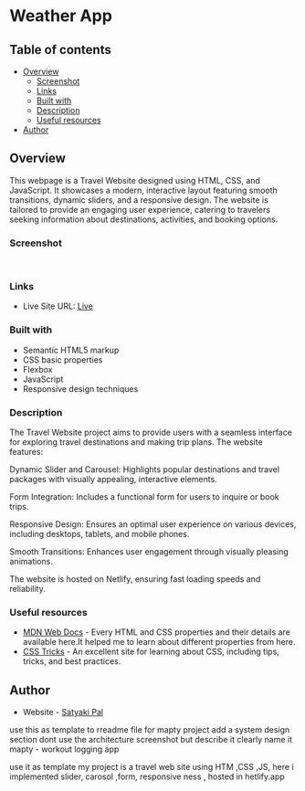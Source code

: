 #  Weather App

## Table of contents

- [Overview](#overview)
  - [Screenshot](#screenshot)
  - [Links](#links)
  - [Built with](#built-with)
  - [Description](#Description)
  - [Useful resources](#useful-resources)
- [Author](#author)

## Overview

This webpage is a Travel Website designed using HTML, CSS, and JavaScript. It showcases a modern, interactive layout featuring smooth transitions, dynamic sliders, and a responsive design. The website is tailored to provide an engaging user experience, catering to travelers seeking information about destinations, activities, and booking options.

### Screenshot

![]()
![]()

### Links

- Live Site URL: [Live](https://my-india.netlify.app/)

### Built with

- Semantic HTML5 markup
- CSS basic properties
- Flexbox
- JavaScript
- Responsive design techniques

### Description

The Travel Website project aims to provide users with a seamless interface for exploring travel destinations and making trip plans. The website features:

Dynamic Slider and Carousel: Highlights popular destinations and travel packages with visually appealing, interactive elements.

Form Integration: Includes a functional form for users to inquire or book trips.

Responsive Design: Ensures an optimal user experience on various devices, including desktops, tablets, and mobile phones.

Smooth Transitions: Enhances user engagement through visually pleasing animations.

The website is hosted on Netlify, ensuring fast loading speeds and reliability.


### Useful resources

- [MDN Web Docs](https://developer.mozilla.org/en-US/) - Every HTML and CSS properties and their details are available here.It helped me to learn about different properties from here.
- [CSS Tricks](https://css-tricks.com/) - An excellent site for learning about CSS, including tips, tricks, and best practices.

## Author

- Website - [Satyaki Pal](www.linkedin.com/in/sp2812)

use this as template to rreadme file for mapty project add a system design section dont use the architecture screenshot but describe it clearly name it mapty - workout logging app

use it as template 
my project is a travel web site using HTM ,CSS ,JS, here i implemented slider, carosol ,form, responsive ness , hosted in hetlify.app
